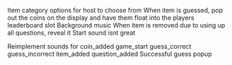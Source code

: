 Item category options for host to choose from
When item is guessed, pop out the coins on the display and have them float into the players leaderboard slot
Background music
When item is removed due to using up all questions, reveal it
Start sound isnt great

Reimplement sounds for coin_added game_start guess_correct guess_incorrect item_added question_added
Successful guess popup
